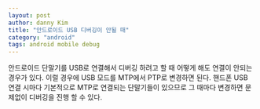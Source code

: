 ```yaml
---
layout: post
author: danny Kim
title: "안드로이드 USB 디버깅이 안될 때"
category: "android"
tags: android mobile debug
---
```


안드로이드 단말기를 USB로 연결해서 디버깅 하려고 할 때
어떻게 해도 연결이 안되는 경우가 있다.
이럴 경우에 USB 모드를 MTP에서 PTP로 변경하면 된다.
핸드폰 USB 연결 시마다 기본적으로 MTP로 연결되는 단말기들이 있으므로
그 때마다 변경하면 문제없이 디버깅을 진행 할 수 있다.

